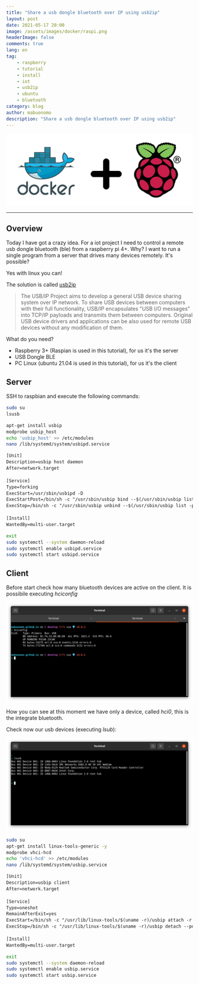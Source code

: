```yaml
---
title: "Share a usb dongle bluetooth over IP using usb2ip"
layout: post
date: 2021-05-17 20:00
image: /assets/images/docker/raspi.png
headerImage: false
comments: true
lang: en
tag:
    - raspberry
    - tutorial
    - install
    - iot
    - usb2ip
    - ubuntu
    - bluetooth
category: blog
author: mabuonomo
description: "Share a usb dongle bluetooth over IP using usb2ip"
---
```


<img src="/assets/images/docker/raspi.png" />

---

## Overview

Today I have got a crazy idea. For a iot project I need to control a remote usb dongle bluetooth (ble) from a raspberry pi 4+. Why? I want to run a single program from a server that drives many devices remotely. It's possible?

Yes with linux you can!

The solution is called <a href="http://usbip.sourceforge.net/" target="_blank">usb2ip</a>

> The USB/IP Project aims to develop a general USB device sharing system over IP network. To share USB devices between computers with their full functionality, USB/IP encapsulates "USB I/O messages" into TCP/IP payloads and transmits them between computers. Original USB device drivers and applications can be also used for remote USB devices without any modification of them.

What do you need?

-   Raspberry 3+ (Raspian is used in this tutorial), for us it's the server
-   USB Dongle BLE
-   PC Linux (ubuntu 21.04 is used in this tutorial), for us it's the client

## Server

SSH to raspbian and execute the following commands:

```sh
sudo su
lsusb
```

```sh
apt-get install usbip
modprobe usbip_host
echo 'usbip_host' >> /etc/modules
nano /lib/systemd/system/usbipd.service
```

```txt
[Unit]
Description=usbip host daemon
After=network.target

[Service]
Type=forking
ExecStart=/usr/sbin/usbipd -D
ExecStartPost=/bin/sh -c "/usr/sbin/usbip bind --$(/usr/sbin/usbip list -p -l | grep '#usbid=10c4:8a2a#' | cut '-d#' -f1)"
ExecStop=/bin/sh -c "/usr/sbin/usbip unbind --$(/usr/sbin/usbip list -p -l | grep '#usbid=10c4:8a2a#' | cut '-d#' -f1); killall usbipd"

[Install]
WantedBy=multi-user.target
```

```sh
exit
sudo systemctl --system daemon-reload
sudo systemctl enable usbipd.service
sudo systemctl start usbipd.service
```

## Client

Before start check how many bluetooth devices are active on the client. It is possibile executing _hciconfig_

<img src="/assets/images/usb2ip/client_hciconfig.png" />

How you can see at this moment we have only a device, called _hci0_, this is the integrate bluetooth.

Check now our usb devices (executing _lsub_):

<img src="/assets/images/usb2ip/client_ls.png" />

```sh
sudo su
apt-get install linux-tools-generic -y
modprobe vhci-hcd
echo 'vhci-hcd' >> /etc/modules
nano /lib/systemd/system/usbip.service
```

```txt
[Unit]
Description=usbip client
After=network.target

[Service]
Type=oneshot
RemainAfterExit=yes
ExecStart=/bin/sh -c "/usr/lib/linux-tools/$(uname -r)/usbip attach -r 192.168.0.10 -b $(/usr/lib/linux-tools/$(uname -r)/usbip list -r 192.168.0.10 | grep '10c4:8a2a' | cut -d: -f1)"
ExecStop=/bin/sh -c "/usr/lib/linux-tools/$(uname -r)/usbip detach --port=$(/usr/lib/linux-tools/$(uname -r)/usbip port | grep '<Port in Use>' | sed -E 's/^Port ([0-9][0-9]).*/\1/')"

[Install]
WantedBy=multi-user.target
```

```sh
exit
sudo systemctl --system daemon-reload
sudo systemctl enable usbip.service
sudo systemctl start usbip.service
```
